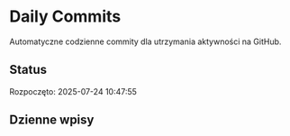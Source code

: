 # Daily Commits

Automatyczne codzienne commity dla utrzymania aktywności na GitHub.

## Status
Rozpoczęto: 2025-07-24 10:47:55

## Dzienne wpisy
